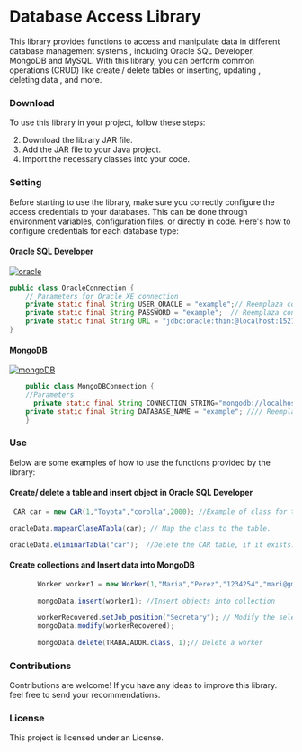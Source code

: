 # Database Access Library
This library provides functions to access and manipulate data in different database management systems , including Oracle SQL Developer, MongoDB and MySQL. With this library, you can perform common operations (CRUD) like create / delete tables or inserting, updating , deleting data , and more.

### Download

To use this library in your project, follow these steps:

2. Download the library JAR file.
3. Add the JAR file to your Java project.
4. Import the necessary classes into your code.

### Setting
Before starting to use the library, make sure you correctly configure the access credentials to your databases. This can be done through environment variables, configuration files, or directly in code. Here's how to configure credentials for each database type:

#### Oracle SQL Developer

[![oracle](https://upload.wikimedia.org/wikipedia/commons/5/50/Oracle_logo.svg "oracle")](https://upload.wikimedia.org/wikipedia/commons/5/50/Oracle_logo.svg "oracle")

```java
public class OracleConnection {
    // Parameters for Oracle XE connection
    private static final String USER_ORACLE = "example";// Reemplaza con tu nombre de usuario.
    private static final String PASSWORD = "example";  // Reemplaza con tu contraseña.
    private static final String URL = "jdbc:oracle:thin:@localhost:1521:XE";
}
```

#### MongoDB
[![mongoDB](https://upload.wikimedia.org/wikipedia/commons/9/93/MongoDB_Logo.svg "mongoDB")](https://upload.wikimedia.org/wikipedia/commons/9/93/MongoDB_Logo.svg "mongoDB")

```java
	public class MongoDBConnection {
	//Parameters
	  private static final String CONNECTION_STRING="mongodb://localhost:27017";
    private static final String DATABASE_NAME = "example"; //// Reemplaza con tu nombre  de la base de datos.
	}
 ```

### Use
Below are some examples of how to use the functions provided by the library:

#### Create/ delete a table and insert object  in Oracle SQL Developer

```java
 CAR car = new CAR(1,"Toyota","corolla",2000); //Example of class for table.
 
oracleData.mapearClaseATabla(car); // Map the class to the table.

oracleData.eliminarTabla("car");  //Delete the CAR table, if it exists.
```

#### Create collections and Insert data into MongoDB
```java	
       Worker worker1 = new Worker(1,"Maria","Perez","1234254","mari@gmail.com","developer"); //Create Worker objects (for example)
	   
       mongoData.insert(worker1); //Insert objects into collection
	   
       workerRecovered.setJob_position("Secretary"); // Modify the selected worker
       mongoData.modify(workerRecovered);
       
       mongoData.delete(TRABAJADOR.class, 1);// Delete a worker
```
### Contributions

Contributions are welcome! If you have any ideas to improve this library. feel free to send your recommendations.

### License
This project is licensed under an  License.
